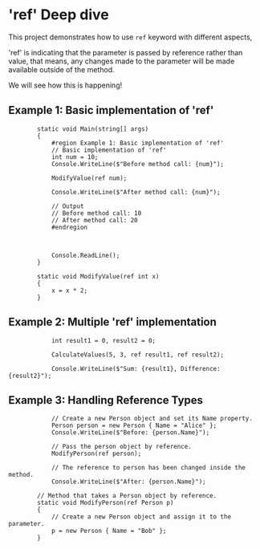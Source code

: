 # 'ref' Deep dive

This project demonstrates how to use `ref` keyword with different aspects,

'ref' is indicating that the parameter is passed by reference rather than value, that means, any changes made to the parameter will be made available outside of the method.

We will see how this is happening!

## Example 1: Basic implementation of 'ref'

```
        static void Main(string[] args)
        {
            #region Example 1: Basic implementation of 'ref'
            // Basic implementation of 'ref'
            int num = 10;
            Console.WriteLine($"Before method call: {num}");

            ModifyValue(ref num);

            Console.WriteLine($"After method call: {num}");

            // Output
            // Before method call: 10
            // After method call: 20
            #endregion



            Console.ReadLine();
        }

        static void ModifyValue(ref int x)
        {
            x = x * 2;
        }
```


## Example 2: Multiple 'ref' implementation

```
            int result1 = 0, result2 = 0;

            CalculateValues(5, 3, ref result1, ref result2);

            Console.WriteLine($"Sum: {result1}, Difference: {result2}");

```


## Example 3: Handling Reference Types

```
            // Create a new Person object and set its Name property.
            Person person = new Person { Name = "Alice" };
            Console.WriteLine($"Before: {person.Name}");

            // Pass the person object by reference.
            ModifyPerson(ref person);

            // The reference to person has been changed inside the method.
            Console.WriteLine($"After: {person.Name}");

```




```
        // Method that takes a Person object by reference.
        static void ModifyPerson(ref Person p)
        {
            // Create a new Person object and assign it to the parameter.
            p = new Person { Name = "Bob" };
        }
```